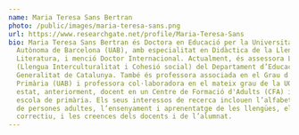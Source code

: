 ```yaml
---
name: Maria Teresa Sans Bertran
photo: /public/images/maria-teresa-sans.png
url: https://www.researchgate.net/profile/Maria-Teresa-Sans
bio: Maria Teresa Sans Bertran és Doctora en Educació per la Universitat
  Autònoma de Barcelona (UAB), amb especialitat en Didàctica de la Llengua i la
  Literatura, i menció Doctor Internacional. Actualment, és assessora LIC
  (Llengua Interculturalitat i Cohesió social) del Departament d’Educació de la
  Generalitat de Catalunya. També és professora associada en el Grau d’Educació
  Primària (UAB) i professora col·laboradora en el mateix grau de la UOC. Ha
  estat, anteriorment, docent en un Centre de Formació d'Adults (CFA) i en una
  escola de primària. Els seus interessos de recerca inclouen l’alfabetització
  de persones adultes, l’ensenyament i aprenentatge de les llengües, el feedback
  correctiu, i les creences dels docents i de l’alumnat.
---
```

